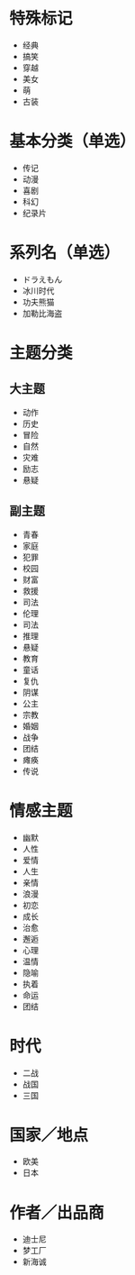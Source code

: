 # 特殊标记
* 经典
* 搞笑
* 穿越
* 美女
* 萌
* 古装

# 基本分类（单选）
* 传记
* 动漫
* 喜剧
* 科幻
* 纪录片

# 系列名（单选）
* ドラえもん
* 冰川时代
* 功夫熊猫
* 加勒比海盗

# 主题分类
## 大主题
* 动作
* 历史
* 冒险
* 自然
* 灾难
* 励志
* 悬疑

## 副主题
* 青春
* 家庭
* 犯罪
* 校园
* 财富
* 救援
* 司法
* 伦理
* 司法
* 推理
* 悬疑
* 教育
* 童话
* 复仇
* 阴谋
* 公主
* 宗教
* 婚姻
* 战争
* 团结
* 瘫痪
* 传说

# 情感主题
* 幽默
* 人性
* 爱情
* 人生
* 亲情
* 浪漫
* 初恋
* 成长
* 治愈
* 邂逅
* 心理
* 温情
* 隐喻
* 执着
* 命运
* 团结

# 时代
* 二战
* 战国
* 三国

# 国家／地点
* 欧美
* 日本

# 作者／出品商
* 迪士尼
* 梦工厂
* 新海诚

